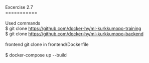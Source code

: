 Excercise 2.7
<BR>===========
<BR>
<BR>Used commands
<BR>$ git clone https://github.com/docker-hy/ml-kurkkumopo-training
<BR>$ git clone https://github.com/docker-hy/ml-kurkkumopo-backend
<BR>
<BR> frontend git clone in frontend/Dockerfile
<BR>
<BR>$ docker-compose up --build
